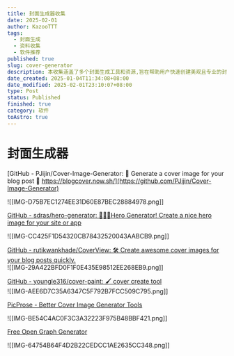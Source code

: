 ```yaml
---
title: 封面生成器收集
date: 2025-02-01
author: KazooTTT
tags:
  - 封面生成
  - 资料收集
  - 软件推荐
published: true
slug: cover-generator
description: 本收集涵盖了多个封面生成工具和资源,旨在帮助用户快速创建美观且专业的封面设计。这些工具包括在线封面生成器、设计模板库以及自定义封面设计的技巧和指南。无论是用于书籍、报告、社交媒体还是其他用途,这些资源都能满足不同用户的需求,提升视觉呈现效果。
date_created: 2025-01-04T11:34:08+08:00
date_modified: 2025-02-01T23:10:07+08:00
type: Post
status: Published
finished: true
category: 软件
toAstro: true
---
```


# 封面生成器

[GitHub - PJijin/Cover-Image-Generator: 📕 Generate a cover image for your blog post 📝 https://blogcover.now.sh/](https://github.com/PJijin/Cover-Image-Generator)

![[IMG-D75B7EC1274EE31D60E87BEC28884978.png]]

[GitHub - sdras/hero-generator: 🦸🏻‍♀️Hero Generator! Create a nice hero image for your site or app](https://github.com/sdras/hero-generator)

![[IMG-CC425F1D54320CB78432520043AABCB9.png]]

[GitHub - rutikwankhade/CoverView: 🛠 Create awesome cover images for your blog posts quickly.](https://github.com/rutikwankhade/CoverView)  
![[IMG-29A422BFD0F1F0E435E98512EE268EB9.png]]

[GitHub - youngle316/cover-paint: 🖌️ cover create tool](https://github.com/youngle316/cover-paint)  
![[IMG-AEE6D7C35A6347C5F792B7FCC509C795.png]]

[PicProse - Better Cover Image Generator Tools](https://picprose.net/zh)

![[IMG-BE54C4AC0F3C3A32223F975B48BBF421.png]]

[Free Open Graph Generator](https://og.indiehub.best/)

![[IMG-64754B64F4D2B22CEDCC1AE2635CC348.png]]